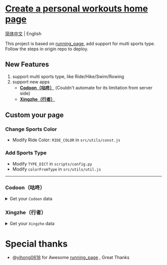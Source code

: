 # [Create a personal workouts home page](http://workouts.ben29.xyz) 

[简体中文](README-CN.md) | English

This project is based on [running_page](https://github.com/yihong0618/running_page), add support for multi sports type. Follow the steps in origin repo to deploy.


## New Features
1. support multi sports type, like Ride/Hike/Swim/Rowing
1. support new apps
    - **[Codoon（咕咚）](#codoon咕咚)** (Couldn't automate for its limitation from server side)
    - **[Xingzhe（行者）](#xingzhe行者)**



## Custom your page

### Change Sports Color

* Modify Ride Color: `RIDE_COLOR` in `src/utils/const.js` 

### Add Sports Type

* Modify `TYPE_DICT` in  `scripts/config.py`
* Modify `colorFromType` in  `src/utils/util.js` 
---
### Codoon（咕咚）

<details>
<summary>Get your <code>Codoon</code> data</summary>

```python
python3(python) scripts/codoon_sync.py ${your mobile or email} ${your password}
```

example：
```python
python3(python) scripts/codoon_sync.py 13333xxxx xxxx
```

> use `--with-gpx` flag to save your gpx data
>
> use `--from-auth-token` flag to login by refresh_token&user_id

![image](https://user-images.githubusercontent.com/6956444/105690972-9efaab00-5f37-11eb-905c-65a198ad2300.png)

example：

```python
python3(python) scripts/codoon_sync.py 54bxxxxxxx fefxxxxx-xxxx-xxxx --from-auth-token
```

</details>

### Xingzhe（行者）

<details>
<summary>Get your <code>Xingzhe</code> data</summary>

```python
python3(python) scripts/xingzhe_sync.py ${your mobile or email} ${your password}
```

example：
```python
python3(python) scripts/xingzhe_sync.py 13333xxxx xxxx
```

> use `--with-gpx` flag to save your gpx data
>
> use `--from-auth-token` flag to login by refresh_token&user_id

![image](https://user-images.githubusercontent.com/6956444/106879771-87c97380-6716-11eb-9c28-fbf70e15e1c3.png)

example：

```python
python3(python) scripts/xingzhe_sync.py w0xxx 185000 --from-auth-token
```

</details>

# Special thanks
- @[yihong0618](https://github.com/yihong0618) for Awesome [running_page](https://github.com/yihong0618/running_page) , Great Thanks

